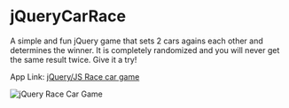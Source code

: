 # jQueryCarRace

A simple and fun jQuery game that sets 2 cars agains each other and determines the winner. It is completely randomized and you will never get the same result twice. Give it a try!

App Link: <a href="https://acbrent25.github.io/jQueryCarRace/index.html" target="_blank">jQuery/JS Race car game</a>

<img src="https://github.com/acbrent25/jQueryCarRace/blob/master/jquery%20race%20car%20game.gif?raw=true" alt="jQuery Race Car Game">

